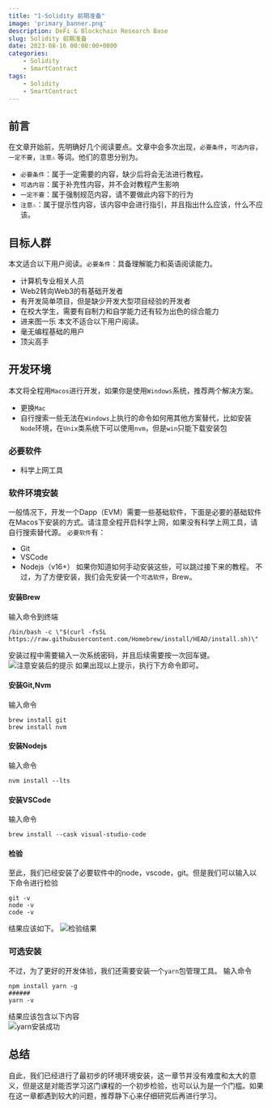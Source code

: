 ```yaml
---
title: "1-Solidity 前期准备"
image: 'primary_banner.png'
description: DeFi & Blockchain Research Base
slug: Solidity 前期准备
date: 2023-08-16 00:00:00+0000
categories:
    - Solidity
    - SmartContract
tags:
    - Solidity
    - SmartContract
---
```

## 前言
在文章开始前，先明确好几个阅读要点。文章中会多次出现，`必要条件`，`可选内容`，`一定不要`，`注意⚠️` 等词。他们的意思分别为。
* `必要条件`：属于一定需要的内容，缺少后将会无法进行教程。
* `可选内容`：属于补充性内容，并不会对教程产生影响
* `一定不要`：属于强制规范内容，请不要做此内容下的行为
* `注意⚠️`：属于提示性内容，该内容中会进行指引，并且指出什么应该，什么不应该。
## 目标人群
本文适合以下用户阅读。`必要条件`：具备理解能力和英语阅读能力。
* 计算机专业相关人员
* Web2转向Web3的有基础开发者
* 有开发简单项目，但是缺少开发大型项目经验的开发者
* 在校大学生，需要有自制力和自学能力还有较为出色的综合能力
* 进来图一乐
本文不适合以下用户阅读。
* 毫无编程基础的用户
* 顶尖高手
## 开发环境
本文将全程用`Macos`进行开发，如果你是使用`Windows`系统，推荐两个解决方案。
* 更换`Mac`
* 自行搜索一些无法在`Windows`上执行的命令如何用其他方案替代，比如安装`Node`环境，在`Unix`类系统下可以使用`nvm`，但是`win`只能下载安装包
### 必要软件
* 科学上网工具
### 软件环境安装
一般情况下，开发一个Dapp（EVM）需要一些基础软件，下面是必要的基础软件在Macos下安装的方式。请注意全程开启科学上网，如果没有科学上网工具，请自行搜索替代源。
`必要软件`有：
* Git
* VSCode
* Nodejs（v16+）
如果你知道如何手动安装这些，可以跳过接下来的教程。
不过，为了方便安装，我们会先安装一个`可选软件`，Brew。
#### 安装Brew
输入命令到终端
```
/bin/bash -c \"$(curl -fsSL https://raw.githubusercontent.com/Homebrew/install/HEAD/install.sh)\"
```
安装过程中需要输入一次系统密码，并且后续需要按一次回车键。
![注意安装后的提示](https://images.mirror-media.xyz/publication-images/wVDjH1WB6BnvQulb4yz8r.png?height=962&width=1692)
如果出现以上提示，执行下方命令即可。
#### 安装Git,Nvm
输入命令
```
brew install git
brew install nvm
```
#### 安装Nodejs
输入命令
```
nvm install --lts
```
#### 安装VSCode
输入命令
```
brew install --cask visual-studio-code
```
#### 检验
至此，我们已经安装了必要软件中的node，vscode，git。但是我们可以输入以下命令进行检验
```
git -v
node -v
code -v
```
结果应该如下。
![检验结果](https://images.mirror-media.xyz/publication-images/8plq82ZPQm_0f6l4iJYQC.png?height=350&width=810)
### 可选安装
不过，为了更好的开发体验，我们还需要安装一个`yarn`包管理工具。
输入命令
```
npm install yarn -g
######
yarn -v
```  
结果应该包含以下内容  
![yarn安装成功](https://images.mirror-media.xyz/publication-images/vxPZEwgikmh0isIkBYrzS.png?height=140&width=480)
## 总结
自此，我们已经进行了最初步的环境环境安装，这一章节并没有难度和太大的意义，但是这是对能否学习这门课程的一个初步检验，也可以认为是一个门槛。如果在这一章都遇到较大的问题，推荐静下心来仔细研究后再进行学习。
